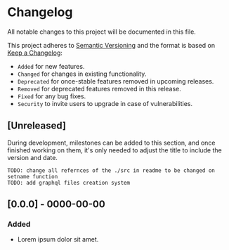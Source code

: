 <!-- markdownlint-disable MD024 -->
# Changelog

All notable changes to this project will be documented in this file.

This project adheres to [Semantic Versioning](https://semver.org/spec/v2.0.0.html) and the format is based on [Keep a Changelog](https://keepachangelog.com/en/1.0.0/):

- `Added` for new features.
- `Changed` for changes in existing functionality.
- `Deprecated` for once-stable features removed in upcoming releases.
- `Removed` for deprecated features removed in this release.
- `Fixed` for any bug fixes.
- `Security` to invite users to upgrade in case of vulnerabilities.

## [Unreleased]

During development, milestones can be added to this section, and once finished working on them, it's only needed to adjust the title to include the version and date.

    TODO: change all refernces of the ./src in readme to be changed on setname function
    TODO: add graphql files creation system

## [0.0.0] - 0000-00-00

### Added

- Lorem ipsum dolor sit amet.